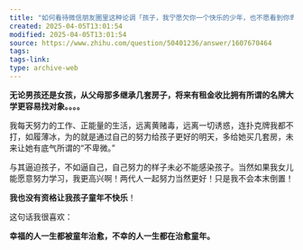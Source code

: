 ```yaml
---
title: "如何看待微信朋友圈里这种论调「孩子，我宁愿欠你一个快乐的少年，也不愿看到你卑微的成年」？"
created: 2025-04-05T13:01:54
modified: 2025-04-05T13:01:54
source: https://www.zhihu.com/question/50401236/answer/1607670464
tags:
tags-link:
type: archive-web
---
```

**无论男孩还是女孩，从父母那多继承几套房子，将来有租金收比拥有所谓的名牌大学更容易找对象。。。。**

我每天努力的工作、正能量的生活，远离黄赌毒，远离一切诱惑，连扑克牌我都不打，如履薄冰，为的就是通过自己的努力给孩子更好的明天，多给她买几套房，未来让她有底气所谓的“不卑微。”

与其逼迫孩子，不如逼自己，自己努力的样子未必不能感染孩子。当然如果我女儿能愿意努力学习，我更高兴啊！两代人一起努力当然更好！只是我不会本末倒置！

**我也没有资格让我孩子童年不快乐**！

这句话我很喜欢：

**幸福的人一生都被童年治愈，不幸的人一生都在治愈童年。**